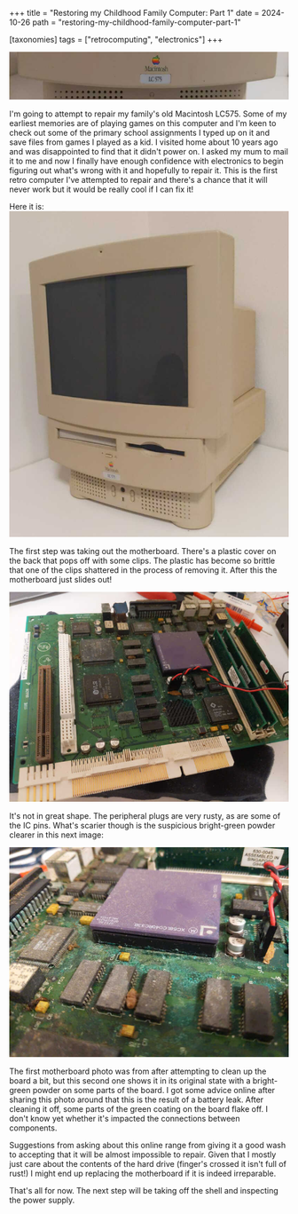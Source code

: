 +++
title = "Restoring my Childhood Family Computer: Part 1"
date = 2024-10-26
path = "restoring-my-childhood-family-computer-part-1"

[taxonomies]
tags = ["retrocomputing", "electronics"]
+++

![Close-up of the logo on the front of my Macintosh LC575](banner.jpg)

I'm going to attempt to repair my family's old Macintosh LC575. Some of my
earliest memories are of playing games on this computer and I'm keen to check out some of
the primary school assignments I typed up on it and save files from games I
played as a kid. I visited home about 10 years ago and was disappointed to find
that it didn't power on. I asked my mum to mail it to me and now I finally have
enough confidence with electronics to begin figuring out what's wrong with it
and hopefully to repair it. This is the first retro computer I've attempted to
repair and there's a chance that it will never work but it would be really cool
if I can fix it!

Here it is:
![The Macintosh LC575](computer.jpg)

The first step was taking out the motherboard. There's a plastic cover on the
back that pops off with some clips. The plastic has become so brittle that one
of the clips shattered in the process of removing it. After this the
motherboard just slides out!

![The motherboard, with signs of a great deal of corrosion](mobo.jpg)

It's not in great shape. The peripheral plugs are very rusty, as are some of
the IC pins. What's scarier though is the suspicious bright-green powder
clearer in this next image:

![Close-up of the motherboard showing a bright-green powder](battery-acid-leak.jpg)

The first motherboard photo was from after attempting to clean up the board a
bit, but this second one shows it in its original state with a bright-green
powder on some parts of the board. I got some advice online after sharing this
photo around that this is the result of a battery leak. After cleaning it off,
some parts of the green coating on the board flake off. I don't know yet
whether it's impacted the connections between components.

Suggestions from asking about this online range from giving it a good wash to
accepting that it will be almost impossible to repair. Given that I mostly just
care about the contents of the hard drive (finger's crossed it isn't full of
rust!) I might end up replacing the motherboard if it is indeed irreparable.

That's all for now. The next step will be taking off the shell and inspecting
the power supply.
